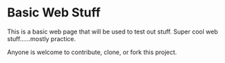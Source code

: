 Basic Web Stuff
===========

This is a basic web page that will be used to test out stuff. Super cool web stuff......mostly practice.

Anyone is welcome to contribute, clone, or fork this project. 
